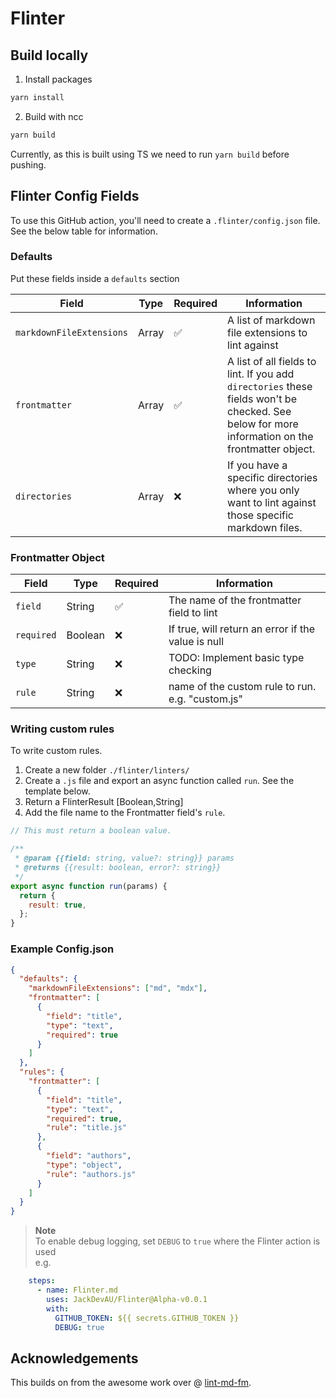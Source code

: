 # Flinter

## Build locally

1. Install packages

```bash
yarn install
```

2. Build with ncc

```bash
yarn build
```

Currently, as this is built using TS we need to run `yarn build` before pushing.

## Flinter Config Fields

To use this GitHub action, you'll need to create a `.flinter/config.json` file. See the below table for information.

### Defaults

Put these fields inside a `defaults` section

| Field                    | Type           | Required | Information                                                                                                                                     |
| ------------------------ | -------------- | -------- | ----------------------------------------------------------------------------------------------------------------------------------------------- |
| `markdownFileExtensions` | Array          | ✅       | A list of markdown file extensions to lint against                                                                                              |
| `frontmatter`            | Array<Objects> | ✅       | A list of all fields to lint. If you add `directories` these fields won't be checked. See below for more information on the frontmatter object. |                                                                                                                     |
| `directories`            | Array          | ❌       | If you have a specific directories where you only want to lint against those specific markdown files.                                           |

### Frontmatter Object

| Field      | Type    | Required | Information                                        |
| ---------- | ------- | -------- | -------------------------------------------------- |
| `field`    | String  | ✅       | The name of the frontmatter field to lint          |
| `required` | Boolean | ❌       | If true, will return an error if the value is null |
| `type`     | String  | ❌       | TODO: Implement basic type checking                |
| `rule`     | String  | ❌       | name of the custom rule to run. e.g. "custom.js"   |

### Writing custom rules

To write custom rules.

1. Create a new folder `./flinter/linters/`
1. Create a `.js` file and export an async function called `run`. See the template below.
1. Return a FlinterResult [Boolean,String]
1. Add the file name to the Frontmatter field's `rule`.

```js
// This must return a boolean value.

/**
 * @param {{field: string, value?: string}} params
 * @returns {{result: boolean, error?: string}}
 */
export async function run(params) {
  return {
    result: true,
  };
}
```

### Example Config.json

```json
{
  "defaults": {
    "markdownFileExtensions": ["md", "mdx"],
    "frontmatter": [
      {
        "field": "title",
        "type": "text",
        "required": true
      }
    ]
  },
  "rules": {
    "frontmatter": [
      {
        "field": "title",
        "type": "text",
        "required": true,
        "rule": "title.js"
      },
      {
        "field": "authors",
        "type": "object",
        "rule": "authors.js"
      }
    ]
  }
}
```

> **Note**  
> To enable debug logging, set `DEBUG` to `true` where the Flinter action is used  
> e.g.

```yml
    steps:
      - name: Flinter.md
        uses: JackDevAU/Flinter@Alpha-v0.0.1
        with:
          GITHUB_TOKEN: ${{ secrets.GITHUB_TOKEN }}
          DEBUG: true
```

## Acknowledgements

This builds on from the awesome work over @ [lint-md-fm](https://github.com/timhagn/lint-md-fm).
